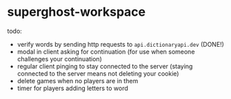 # superghost-workspace

todo:
* verify words by sending http requests to `api.dictionaryapi.dev` (DONE!)
* modal in client asking for continuation (for use when someone challenges your
  continuation)
* regular client pinging to stay connected to the server (staying connected to
  the server means not deleting your cookie)
* delete games when no players are in them
* timer for players adding letters to word
